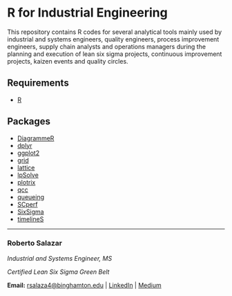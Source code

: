 # R for Industrial Engineering

This repository contains R codes for several analytical tools mainly used by industrial and systems engineers, quality engineers, process improvement engineers, supply chain analysts and operations managers during the planning and execution of lean six sigma projects, continuous improvement projects, kaizen events and quality circles.

## Requirements

* [R](https://www.r-project.org/)

## Packages

* [DiagrammeR](https://cran.r-project.org/web/packages/DiagrammeR/DiagrammeR.pdf)
* [dplyr](https://cran.r-project.org/web/packages/dplyr/dplyr.pdf)
* [ggplot2](https://cran.r-project.org/web/packages/ggplot2/ggplot2.pdf)
* [grid](https://stat.ethz.ch/R-manual/R-devel/library/grid/doc/grid.pdf)
* [lattice](https://cran.r-project.org/web/packages/lattice/lattice.pdf)
* [lpSolve](https://cran.r-project.org/web/packages/lpSolve/lpSolve.pdf)
* [plotrix](https://cran.r-project.org/web/packages/plotrix/plotrix.pdf)
* [qcc](https://cran.r-project.org/web/packages/qcc/qcc.pdf)
* [queueing](https://cran.r-project.org/web/packages/queueing/queueing.pdf)
* [SCperf](https://cran.r-project.org/web/packages/SCperf/SCperf.pdf)
* [SixSigma](https://cran.r-project.org/web/packages/SixSigma/SixSigma.pdf)
* [timelineS](https://cran.r-project.org/web/packages/timelineS/timelineS.pdf)

---

### Roberto Salazar

*Industrial and Systems Engineer, MS*

*Certified Lean Six Sigma Green Belt*

**Email:** rsalaza4@binghamton.edu | [LinkedIn](https://www.linkedin.com/in/roberto-salazar-reyna/) | [Medium](https://medium.com/@rsalaza4)
